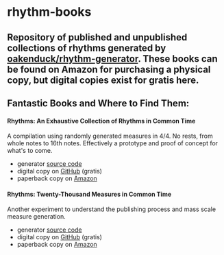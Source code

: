 # rhythm-books
Repository of published and unpublished collections of rhythms generated by [oakenduck/rhythm-generator](https://github.com/oakenduck/rhythm-generator).
These books can be found on Amazon for purchasing a physical copy, but digital copies exist for gratis here.
---
## Fantastic Books and Where to Find Them:
#### Rhythms: An Exhaustive Collection of Rhythms in Common Time
A compilation using randomly generated measures in 4/4. No rests, from whole notes to 16th notes. Effectively a prototype and proof of concept for what's to come.
- generator [source code](https://github.com/oakenduck/rhythm-generator/blob/main/src/gen_v1.py)
- digital copy on [GitHub](/books/rhythms-an-exhaustive-collection-of-rhythms-in-common-time.pdf) (gratis)
- paperback copy on [Amazon](https://www.amazon.com/dp/B0CVLH36QZ)

#### Rhythms: Twenty-Thousand Measures in Common Time
Another experiment to understand the publishing process and mass scale measure generation.
- generator [source code](https://github.com/oakenduck/rhythm-generator/blob/main/src/gen_v1.py)
- digital copy on [GitHub](/books/rhythms-twenty-thousand-measures-in-common-time.pdf) (gratis)
- paperback copy on [Amazon](https://www.amazon.com/dp/B0CXM4H7YG)
